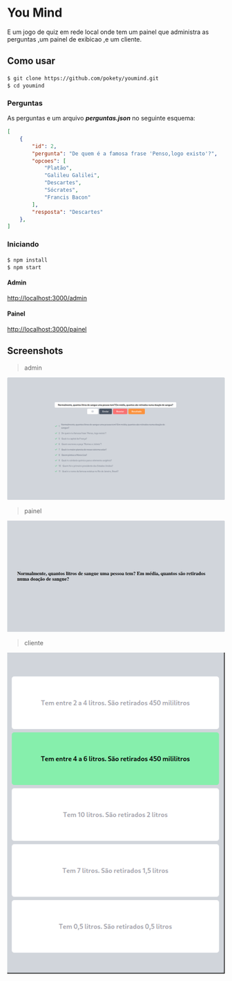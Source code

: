# You Mind
E um jogo de quiz em rede local onde tem um painel que administra as perguntas ,um painel de exibicao ,e um cliente.

## Como usar
`$ git clone https://github.com/pokety/youmind.git` \
`$ cd youmind` 

### Perguntas
As perguntas e um arquivo **_perguntas.json_** no seguinte esquema:
```json
[
    {
        "id": 2,
        "pergunta": "De quem é a famosa frase 'Penso,logo existo'?",
        "opcoes": [
            "Platão",
            "Galileu Galilei",
            "Descartes",
            "Sócrates",
            "Francis Bacon"
        ],
        "resposta": "Descartes"
    },
]
```
### Iniciando

`$ npm install ` \
`$ npm start` 

#### Admin
[http://localhost:3000/admin](http://localhost:3000/admin) 
#### Painel
[http://localhost:3000/painel](http://localhost:3000/painel)



## Screenshots
> admin

![](/admin.png)
> painel

![](/painel.png)
> cliente

![](/client.png)